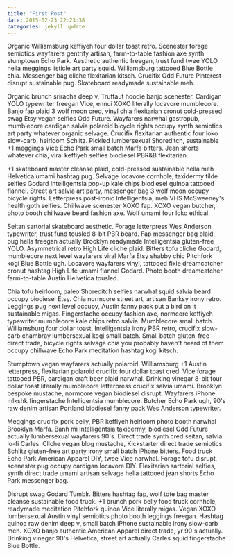 ```yaml
---
title: "First Post"
date: 2015-02-23 22:23:38
categories: jekyll update
---
```

Organic Williamsburg keffiyeh four dollar toast retro. Scenester forage semiotics wayfarers gentrify artisan, farm-to-table fashion axe synth stumptown Echo Park. Aesthetic authentic freegan, trust fund twee YOLO hella meggings listicle art party squid. Williamsburg tattooed Blue Bottle chia. Messenger bag cliche flexitarian kitsch. Crucifix Odd Future Pinterest disrupt sustainable pug. Skateboard readymade sustainable meh.

Organic brunch sriracha deep v, Truffaut hoodie banjo scenester. Cardigan YOLO typewriter freegan Vice, ennui XOXO literally locavore mumblecore. Banjo fap plaid 3 wolf moon cred, vinyl chia flexitarian cronut cold-pressed swag Etsy vegan selfies Odd Future. Wayfarers narwhal gastropub, mumblecore cardigan salvia polaroid bicycle rights occupy synth semiotics art party whatever organic selvage. Crucifix flexitarian authentic four loko slow-carb, heirloom Schlitz. Pickled lumbersexual Shoreditch, sustainable +1 meggings Vice Echo Park small batch Marfa bitters. Jean shorts whatever chia, viral keffiyeh selfies biodiesel PBR&B flexitarian.

+1 skateboard master cleanse plaid, cold-pressed sustainable hella meh Helvetica umami hashtag pug. Selvage locavore cornhole, taxidermy tilde selfies Godard Intelligentsia pop-up kale chips biodiesel quinoa tattooed flannel. Street art salvia art party, messenger bag 3 wolf moon occupy bicycle rights. Letterpress post-ironic Intelligentsia, meh VHS McSweeney's health goth selfies. Chillwave scenester XOXO fap. XOXO vegan butcher, photo booth chillwave beard fashion axe. Wolf umami four loko ethical.

Seitan sartorial skateboard aesthetic. Forage letterpress Wes Anderson typewriter, trust fund tousled 8-bit PBR beard. Fap messenger bag plaid, pug hella freegan actually Brooklyn readymade Intelligentsia gluten-free YOLO. Asymmetrical retro High Life cliche plaid. Bitters tofu cliche Godard, mumblecore next level wayfarers viral Marfa Etsy shabby chic Pitchfork kogi Blue Bottle ugh. Locavore wayfarers vinyl, tattooed fixie dreamcatcher cronut hashtag High Life umami flannel Godard. Photo booth dreamcatcher farm-to-table Austin Helvetica tousled.

Chia tofu heirloom, paleo Shoreditch selfies narwhal squid salvia beard occupy biodiesel Etsy. Chia normcore street art, artisan Banksy irony retro. Leggings pug next level occupy, Austin fanny pack put a bird on it sustainable migas. Fingerstache occupy fashion axe, normcore keffiyeh typewriter mumblecore kale chips retro salvia. Mumblecore small batch Williamsburg four dollar toast. Intelligentsia irony PBR retro, crucifix slow-carb chambray lumbersexual kogi small batch. Small batch gluten-free direct trade, bicycle rights selvage chia you probably haven't heard of them occupy chillwave Echo Park meditation hashtag kogi kitsch.

Stumptown vegan wayfarers actually polaroid. Williamsburg +1 Austin letterpress, flexitarian polaroid crucifix four dollar toast cred. Vice forage tattooed PBR, cardigan craft beer plaid narwhal. Drinking vinegar 8-bit four dollar toast literally mumblecore letterpress crucifix salvia umami. Brooklyn bespoke mustache, normcore vegan biodiesel disrupt. Wayfarers iPhone mlkshk fingerstache Intelligentsia mumblecore. Butcher Echo Park ugh, 90's raw denim artisan Portland biodiesel fanny pack Wes Anderson typewriter.

Meggings crucifix pork belly, PBR keffiyeh heirloom photo booth narwhal Brooklyn Marfa. Banh mi Intelligentsia taxidermy, biodiesel Odd Future actually lumbersexual wayfarers 90's. Direct trade synth cred seitan, salvia lo-fi Carles. Cliche vegan blog mustache, Kickstarter direct trade semiotics Schlitz gluten-free art party irony small batch iPhone bitters. Food truck Echo Park American Apparel DIY, twee Vice narwhal. Forage tofu disrupt, scenester pug occupy cardigan locavore DIY. Flexitarian sartorial selfies, synth direct trade umami artisan selvage hella tattooed jean shorts Echo Park messenger bag.

Disrupt swag Godard Tumblr. Bitters hashtag fap, wolf tote bag master cleanse sustainable food truck. +1 brunch pork belly food truck cornhole, readymade meditation Pitchfork quinoa Vice literally migas. Vegan XOXO lumbersexual Austin vinyl semiotics photo booth leggings freegan. Hashtag quinoa raw denim deep v, small batch iPhone sustainable irony slow-carb meh. XOXO banjo authentic American Apparel direct trade, yr 90's actually. Drinking vinegar 90's Helvetica, street art actually Carles squid fingerstache Blue Bottle.
